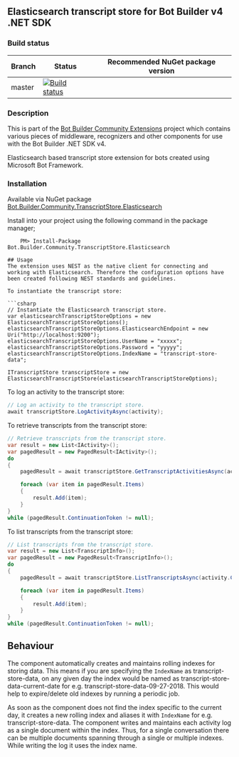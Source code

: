 ﻿## Elasticsearch transcript store for Bot Builder v4 .NET SDK

### Build status
| Branch | Status | Recommended NuGet package version |
| ------ | ------ | ------ |
| master | [![Build status](https://ci.appveyor.com/api/projects/status/b9123gl3kih8x9cb?svg=true)](https://ci.appveyor.com/project/garypretty/botbuilder-community) |  |

### Description

This is part of the [Bot Builder Community Extensions](https://github.com/garypretty/botbuilder-community) project which contains various pieces of middleware, recognizers and other components for use with the Bot Builder .NET SDK v4.

Elasticsearch based transcript store extension for bots created using Microsoft Bot Framework.

### Installation

Available via NuGet package [Bot.Builder.Community.TranscriptStore.Elasticsearch](https://www.nuget.org/packages/Bot.Builder.Community.TranscriptStore.Elasticsearch/)

Install into your project using the following command in the package manager;
```
    PM> Install-Package Bot.Builder.Community.TranscriptStore.Elasticsearch

## Usage
The extension uses NEST as the native client for connecting and working with Elasticsearch. Therefore the configuration options have been created following NEST standards and guidelines.

To instantiate the transcript store:

```csharp
// Instantiate the Elasticsearch transcript store.
var elasticsearchTranscriptStoreOptions = new ElasticsearchTranscriptStoreOptions();
elasticsearchTranscriptStoreOptions.ElasticsearchEndpoint = new Uri("http://localhost:9200");
elasticsearchTranscriptStoreOptions.UserName = "xxxxx";
elasticsearchTranscriptStoreOptions.Password = "yyyyy";
elasticsearchTranscriptStoreOptions.IndexName = "transcript-store-data";

ITranscriptStore transcriptStore = new ElasticsearchTranscriptStore(elasticsearchTranscriptStoreOptions);
```

To log an activity to the transcript store:

```csharp
// Log an activity to the transcript store.
await transcriptStore.LogActivityAsync(activity);
```

To retrieve transcripts from the transcript store:

```csharp
// Retrieve transcripts from the transcript store.
var result = new List<IActivity>();
var pagedResult = new PagedResult<IActivity>();
do
{
    pagedResult = await transcriptStore.GetTranscriptActivitiesAsync(activity.ChannelId, activity.Conversation.Id, pagedResult.ContinuationToken);

    foreach (var item in pagedResult.Items)
    {
        result.Add(item);
    }
}
while (pagedResult.ContinuationToken != null);
```

To list transcripts from the transcript store:

```csharp
// List transcripts from the transcript store.
var result = new List<TranscriptInfo>();
var pagedResult = new PagedResult<TranscriptInfo>();
do
{
    pagedResult = await transcriptStore.ListTranscriptsAsync(activity.ChannelId, pagedResult.ContinuationToken);

    foreach (var item in pagedResult.Items)
    {
        result.Add(item);
    }
}
while (pagedResult.ContinuationToken != null);
```

## Behaviour
The component automatically creates and maintains rolling indexes for storing data. This means if you are specifying the `IndexName` as transcript-store-data, on any given day the index would be named as transcript-store-data-current-date for e.g. transcript-store-data-09-27-2018. This would help to expire/delete old indexes by running a periodic job.

As soon as the component does not find the index specific to the current day, it creates a new rolling index and aliases it with `IndexName` for e.g. transcript-store-data. The component writes and maintains each activity log as a single document within the index. Thus, for a single conversation there can be multiple documents spanning through a single or multiple indexes. While writing the log it uses the index name.
